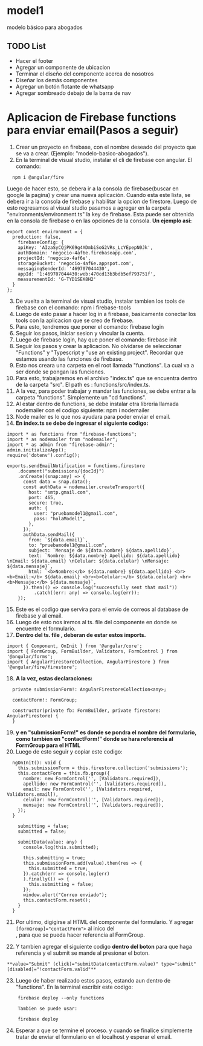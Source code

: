 # model1
modelo básico para abogados

## TODO List
- Hacer el footer
- Agregar un componente de ubicacion
- Terminar el diseño del componente acerca de nosotros
- Diseñar los demás componentes
- Agregar un botón flotante de whatsapp
- Agregar sombreado debajo de la barra de nav


# Aplicacion de Firebase functions para enviar email(Pasos a seguir)
1. Crear un proyecto en firebase, con el nombre deseado del proyecto que se va a crear. (Ejemplo: "modelo-basico-abogados").
2. En la terminal de visual studio, instalar el cli de firebase con angular. El comando:
```
  npm i @angular/fire
```
Luego de hacer esto, se debera ir a la consola de firebase(buscar en google la pagina) y crear una nueva aplicación. Cuando esta este lista, se debera ir a la consola de firebase y habilitar la opcion de firestore. Luego de esto regresamos al visual studio pasamos a agregar en la carpeta "environments/environment.ts" la key de firebase. Esta puede ser obtenida en la consola de firebase o  en las opciones de la consola. **Un ejemplo asi:**

```
export const environment = {
  production: false,
    firebaseConfig: {
    apiKey: 'AIzaSyCQjPK69g4XDmbiSoG2VRs_LcYEpepN0Jk',
    authDomain: 'negocio-4af6e.firebaseapp.com',
    projectId: 'negocio-4af6e',
    storageBucket: 'negocio-4af6e.appspot.com',
    messagingSenderId: '469707044430',
    appId: '1:469707044430:web:470cd13b3bdb5ef793751f',
    measurementId: 'G-TYD1SEK8H2'
  }
};
```

3. De vuelta a la terminal de visual studio, instalar tambien los tools de firebase con el comando: npm i firebase-tools
4. Luego de esto pasar a hacer log in a firebase, basicamente conectar los tools con la aplicacion que se creo de firebase.
5. Para esto, tendremos que poner el comando: firebase login 
6. Seguir los pasos, iniciar sesion y vincular la cuenta.
7. Luego de firebase login, hay que poner el comando: firebase init 
8. Seguir los pasos y crear la aplicacion. No olvidarse de seleccionar "Functions" y "Typescript y "use an existing project". Recordar
que estamos usando las funciones de firebase.
9. Esto nos creara una carpeta en el root llamada "functions". La cual va a ser donde se pongan las funciones.
10. Para esto, trabajaremos en el archivo "index.ts" que se encuentra dentro de la carpeta "src". El path es : functions/src/index.ts.
11. A la vez, para poder trabajar y mandar las funciones, se debe entrar a la carpeta "functions". Simplemente un "cd functions".
12. Al estar dentro de functions, se debe instalar otra libreria llamada nodemailer con el codigo siguiente:  npm i nodemailer
13. Node mailer es lo que nos ayudara para poder enviar el email.
14. **En index.ts se debe de ingresar el siguiente codigo:**

```
import * as functions from "firebase-functions";
import * as nodemailer from "nodemailer";
import * as admin from "firebase-admin";
admin.initializeApp();
require('dotenv').config();

exports.sendEmailNotification = functions.firestore
    .document("submissions/{docId}")
    .onCreate((snap:any) => {
      const data = snap.data();
      const authData = nodemailer.createTransport({
        host: "smtp.gmail.com",
        port: 465,
        secure: true,
        auth: {
          user: "pruebamodel1@gmail.com",
          pass: "holaModel1",
        },
      });
      authData.sendMail({
        from: `${data.email}`,
        to: "pruebamodel1@gmail.com",
        subject: `Mensaje de ${data.nombre} ${data.apellido}`,
        text: `Nombre: ${data.nombre} Apellido: ${data.apellido} \nEmail: ${data.email} \nCelular: ${data.celular} \nMensaje: ${data.mensaje}`,
        html: `<b>Nombre:</b> ${data.nombre} ${data.apellido} <br><b>Email:</b> ${data.email} <br><b>Celular:</b> ${data.celular} <br><b>Mensaje:</b> ${data.mensaje}`,
      }).then(() => console.log("successfully sent that mail"))
          .catch((err: any) => console.log(err));
    });
```

15. Este es el codigo que servira para el envio de correos al database de firebase y al email.
16. Luego de esto nos iremos al ts. file del componente en donde se encuentre el formulario.
17. **Dentro del ts. file , deberan de estar estos imports.**
```
import { Component, OnInit } from '@angular/core';
import { FormGroup, FormBuilder, Validators, FormControl } from '@angular/forms';
import { AngularFirestoreCollection, AngularFirestore } from '@angular/fire/firestore';
```

18. **A la vez, estas declaraciones:**
```
  private submissionForm!: AngularFirestoreCollection<any>;

  contactForm!: FormGroup;

  constructor(private fb: FormBuilder, private firestore: AngularFirestore) {
  }
```

19. **y en "submissionForm!" es donde se pondra el nombre del formulario, como tambien en "contactForm!" donde se hara referencia al FormGroup para el HTML**
20. Luego de esto seguir y copiar este codigo:

```
  ngOnInit(): void {
    this.submissionForm = this.firestore.collection('submissions');
    this.contactForm = this.fb.group({
      nombre: new FormControl('', [Validators.required]),
      apellido: new FormControl('', [Validators.required]),
      email: new FormControl('', [Validators.required, Validators.email]),
      celular: new FormControl('', [Validators.required]),
      mensaje: new FormControl('', [Validators.required]),
    });
  }

    submitting = false;
    submitted = false;

    submitData(value: any) {
      console.log(this.submitted);

      this.submitting = true;
      this.submissionForm.add(value).then(res => {
        this.submitted = true;
      }).catch(err => console.log(err)
      ).finally(() => {
        this.submitting = false;
      });
      window.alert("Correo enviado");
      this.contactForm.reset();
    }
  }
  ```

21. Por ultimo, digigirse al HTML del componente del formulario. Y agregar ```[formGroup]="contactForm">``` al inico del <form>, para que se pueda hacer referencia al FormGroup. 
22. Y tambien agregar el siguiente codigo **dentro del boton** para que haga referencia y el submit se mande al presionar el boton.
```
**value="Submit" (click)="submitData(contactForm.value)" type="submit" [disabled]="!contactForm.valid"**
```
23. Luego de haber realizado estos pasos, estando aun dentro de "functions". En la terminal escribir este codigo:
```
    firebase deploy --only functions

    Tambien se puede usar:

    firebase deploy
```
24. Esperar a que se termine el proceso. y cuando se finalice simplemente tratar de enviar el formulario en el localhost y esperar el email.
